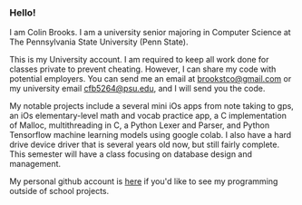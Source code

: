 ### Hello!
I am Colin Brooks. I am a university senior majoring in Computer Science at The Pennsylvania State University (Penn State).

This is my University account. I am required to keep all work done for classes private to prevent cheating. However, I can share my code with potential employers. You can send me an email at brookstco@gmail.com or my university email cfb5264@psu.edu, and I will send you the code.

My notable projects include a several mini iOs apps from note taking to gps, an iOs elementary-level math and vocab practice app, a C implementation of Malloc, multithreading in C, a Python Lexer and Parser, and Python Tensorflow machine learning models using google colab. I also have a hard drive device driver that is several years old now, but still fairly complete. This semester will have a class focusing on database design and management. 

My personal github account is [here](https://github.com/brookstco) if you'd like to see my programming outside of school projects.
